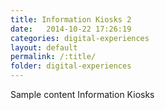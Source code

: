 ```yaml
---
title: Information Kiosks 2
date:   2014-10-22 17:26:19
categories: digital-experiences
layout: default
permalink: /:title/
folder: digital-experiences
---
```

Sample content Information Kiosks 